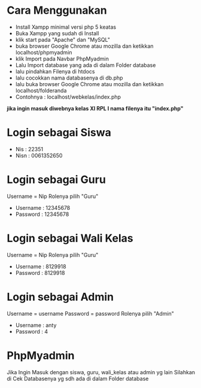 

# Cara Menggunakan
-  Install Xampp minimal versi php 5 keatas
- Buka Xampp yang sudah di Install
- klik start pada "Apache" dan "MySQL"
- buka browser Google Chrome atau mozilla dan ketikkan localhost/phpmyadmin
- klik Import pada Navbar PhpMyadmin
- Lalu Import database yang ada di dalam Folder database
- lalu pindahkan Filenya di htdocs
- lalu cocokkan nama databasenya di db.php
- lalu buka browser Google Chrome atau mozilla dan ketikkan localhost/folderanda
- Contohnya : localhost/webkelas/index.php 

**jika ingin masuk diwebnya kelas XI RPL I nama filenya itu "index.php"**



# Login sebagai Siswa

- Nis : 22351
- Nisn : 0061352650

# Login sebagai Guru

Username = Nip
Rolenya pilih "Guru"

- Username : 12345678
- Password : 12345678


# Login sebagai Wali Kelas

Username = Nip
Rolenya pilih "Guru"

- Username : 8129918
- Password : 8129918


# Login sebagai Admin

Username = username
Password = password
Rolenya pilih "Admin"

- Username : anty
- Password : 4



# PhpMyadmin


Jika Ingin Masuk dengan siswa, guru, wali_kelas atau admin yg lain Silahkan di Cek Databasenya yg sdh ada di dalam Folder database


